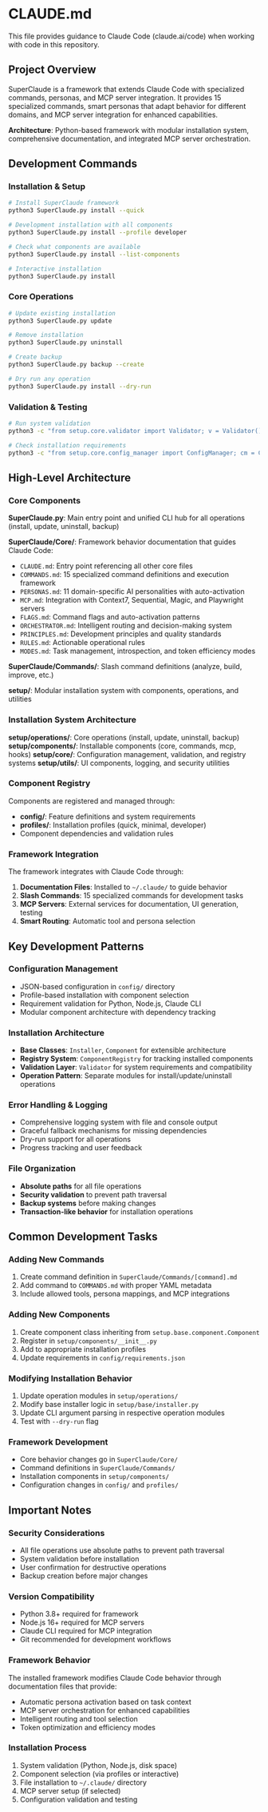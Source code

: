 # CLAUDE.md

This file provides guidance to Claude Code (claude.ai/code) when working with code in this repository.

## Project Overview

SuperClaude is a framework that extends Claude Code with specialized commands, personas, and MCP server integration. It provides 15 specialized commands, smart personas that adapt behavior for different domains, and MCP server integration for enhanced capabilities.

**Architecture**: Python-based framework with modular installation system, comprehensive documentation, and integrated MCP server orchestration.

## Development Commands

### Installation & Setup
```bash
# Install SuperClaude framework
python3 SuperClaude.py install --quick

# Development installation with all components
python3 SuperClaude.py install --profile developer

# Check what components are available
python3 SuperClaude.py install --list-components

# Interactive installation
python3 SuperClaude.py install
```

### Core Operations
```bash
# Update existing installation
python3 SuperClaude.py update

# Remove installation
python3 SuperClaude.py uninstall

# Create backup
python3 SuperClaude.py backup --create

# Dry run any operation
python3 SuperClaude.py install --dry-run
```

### Validation & Testing
```bash
# Run system validation
python3 -c "from setup.core.validator import Validator; v = Validator(); print(v.validate_system())"

# Check installation requirements
python3 -c "from setup.core.config_manager import ConfigManager; cm = ConfigManager(); print(cm.validate_requirements())"
```

## High-Level Architecture

### Core Components

**SuperClaude.py**: Main entry point and unified CLI hub for all operations (install, update, uninstall, backup)

**SuperClaude/Core/**: Framework behavior documentation that guides Claude Code:
- `CLAUDE.md`: Entry point referencing all other core files
- `COMMANDS.md`: 15 specialized command definitions and execution framework
- `PERSONAS.md`: 11 domain-specific AI personalities with auto-activation
- `MCP.md`: Integration with Context7, Sequential, Magic, and Playwright servers
- `FLAGS.md`: Command flags and auto-activation patterns
- `ORCHESTRATOR.md`: Intelligent routing and decision-making system
- `PRINCIPLES.md`: Development principles and quality standards
- `RULES.md`: Actionable operational rules
- `MODES.md`: Task management, introspection, and token efficiency modes

**SuperClaude/Commands/**: Slash command definitions (analyze, build, improve, etc.)

**setup/**: Modular installation system with components, operations, and utilities

### Installation System Architecture

**setup/operations/**: Core operations (install, update, uninstall, backup)
**setup/components/**: Installable components (core, commands, mcp, hooks)
**setup/core/**: Configuration management, validation, and registry systems
**setup/utils/**: UI components, logging, and security utilities

### Component Registry
Components are registered and managed through:
- **config/**: Feature definitions and system requirements
- **profiles/**: Installation profiles (quick, minimal, developer)
- Component dependencies and validation rules

### Framework Integration
The framework integrates with Claude Code through:
1. **Documentation Files**: Installed to `~/.claude/` to guide behavior
2. **Slash Commands**: 15 specialized commands for development tasks
3. **MCP Servers**: External services for documentation, UI generation, testing
4. **Smart Routing**: Automatic tool and persona selection

## Key Development Patterns

### Configuration Management
- JSON-based configuration in `config/` directory
- Profile-based installation with component selection
- Requirement validation for Python, Node.js, Claude CLI
- Modular component architecture with dependency tracking

### Installation Architecture
- **Base Classes**: `Installer`, `Component` for extensible architecture
- **Registry System**: `ComponentRegistry` for tracking installed components
- **Validation Layer**: `Validator` for system requirements and compatibility
- **Operation Pattern**: Separate modules for install/update/uninstall operations

### Error Handling & Logging
- Comprehensive logging system with file and console output
- Graceful fallback mechanisms for missing dependencies
- Dry-run support for all operations
- Progress tracking and user feedback

### File Organization
- **Absolute paths** for all file operations
- **Security validation** to prevent path traversal
- **Backup systems** before making changes
- **Transaction-like behavior** for installation operations

## Common Development Tasks

### Adding New Commands
1. Create command definition in `SuperClaude/Commands/[command].md`
2. Add command to `COMMANDS.md` with proper YAML metadata
3. Include allowed tools, persona mappings, and MCP integrations

### Adding New Components
1. Create component class inheriting from `setup.base.component.Component`
2. Register in `setup/components/__init__.py`
3. Add to appropriate installation profiles
4. Update requirements in `config/requirements.json`

### Modifying Installation Behavior
1. Update operation modules in `setup/operations/`
2. Modify base installer logic in `setup/base/installer.py`
3. Update CLI argument parsing in respective operation modules
4. Test with `--dry-run` flag

### Framework Development
- Core behavior changes go in `SuperClaude/Core/`
- Command definitions in `SuperClaude/Commands/`
- Installation components in `setup/components/`
- Configuration changes in `config/` and `profiles/`

## Important Notes

### Security Considerations
- All file operations use absolute paths to prevent path traversal
- System validation before installation
- User confirmation for destructive operations
- Backup creation before major changes

### Version Compatibility
- Python 3.8+ required for framework
- Node.js 16+ required for MCP servers
- Claude CLI required for MCP integration
- Git recommended for development workflows

### Framework Behavior
The installed framework modifies Claude Code behavior through documentation files that provide:
- Automatic persona activation based on task context
- MCP server orchestration for enhanced capabilities
- Intelligent routing and tool selection
- Token optimization and efficiency modes

### Installation Process
1. System validation (Python, Node.js, disk space)
2. Component selection (via profiles or interactive)
3. File installation to `~/.claude/` directory
4. MCP server setup (if selected)
5. Configuration validation and testing
